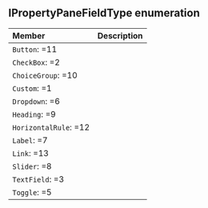 ## IPropertyPaneFieldType enumeration


| Member	   | Description|
|:-------------|:-------|
|`Button`: =11      |  |
|`CheckBox`: =2      |  |
|`ChoiceGroup`: =10      |  |
|`Custom`: =1      |  |
|`Dropdown`: =6      |  |
|`Heading`: =9      |  |
|`HorizontalRule`: =12      |  |
|`Label`: =7      |  |
|`Link`: =13      |  |
|`Slider`: =8      |  |
|`TextField`: =3      |  |
|`Toggle`: =5      |  |
